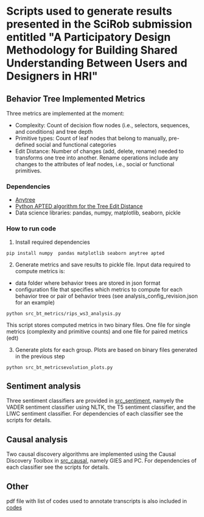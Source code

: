 # Scripts used to generate results presented in the SciRob submission entitled "A Participatory Design Methodology for Building Shared Understanding Between Users and Designers in HRI"

## Behavior Tree Implemented Metrics

Three metrics are implemented at the moment:
- Complexity: Count of decision flow nodes (i.e., selectors, sequences, and conditions) and tree depth
- Primitive types: Count of leaf nodes that belong to manually, pre-defined social and functional categories
- Edit Distance: Number of changes (add, delete, rename) needed to transforms one tree into another. Rename operations include any changes to the attributes of leaf nodes, i.e., social or functional primitives.

### Dependencies
- [Anytree](https://github.com/c0fec0de/anytree)
- [Python APTED algorithm for the Tree Edit Distance](https://github.com/JoaoFelipe/apted)
- Data science libraries: pandas, numpy, matplotlib, seaborn, pickle

### How to run code

1. Install required dependencies

```
pip install numpy  pandas matplotlib seaborn anytree apted
```

2. Generate metrics and save results to pickle file. Input data required to compute metrics is:
- data folder where behavior trees are stored in json format
- configuration file that specifies which metrics to compute for each behavior tree or pair of behavior trees (see analysis_config_revision.json for an example)

```
python src_bt_metrics/rips_ws3_analysis.py
```

 This script stores computed metrics in two binary files. One file for single metrics (complexity and primitive counts) and one file for paired metrics (edt)

3. Generate plots for each group. Plots are based on binary files generated in the previous step

```
python src_bt_metricsevolution_plots.py
```

## Sentiment analysis
Three sentiment classifiers are provided in [src_sentiment](/src_sentiment), namyely the VADER sentiment classifier using NLTK, the T5 sentiment classifier, and the LIWC sentiment classifier. For dependencies of each classifier see the scripts for details.

## Causal analysis
Two causal discovery algorithms are implemented using the Causal Discovery Toolbox in [src_causal](/src_causal), namely GIES and PC. For dependencies of each classifier see the scripts for details.

## Other
pdf file with list of codes used to annotate transcripts is also included in [codes](data/Unified%20Annotation%20Scheme.pdf)
